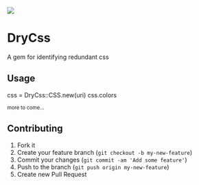 <img src="https://travis-ci.org/gpxl/DryCss.png?branch=master" />

# DryCss

A gem for identifying redundant css

## Usage

css = DryCss::CSS.new(uri)
css.colors

<small>more to come...</small>

## Contributing

1. Fork it
2. Create your feature branch (`git checkout -b my-new-feature`)
3. Commit your changes (`git commit -am 'Add some feature'`)
4. Push to the branch (`git push origin my-new-feature`)
5. Create new Pull Request
